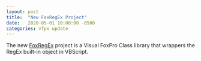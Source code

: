 ```yaml
---
layout: post
title:  "New FoxRegEx Project"
date:   2020-05-01 10:00:00 -0500
categories: vfpx update
---
```


The new [FoxRegEx](https://github.com/Irwin1985/FoxRegEx) project is a Visual FoxPro Class library that wrappers the RegEx built-in object in VBScript.
